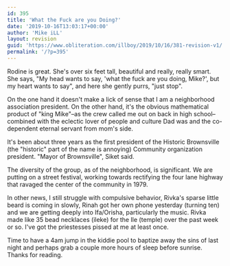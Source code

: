 ```yaml
---
id: 395
title: 'What the Fuck are you Doing?'
date: '2019-10-16T13:03:17+00:00'
author: 'Mike iLL'
layout: revision
guid: 'https://www.obliteration.com/illboy/2019/10/16/381-revision-v1/'
permalink: '/?p=395'
---
```


<!-- wp:paragraph -->
<p>Rodine is great. She's over six feet tall, beautiful and really, really smart. She says, "My head wants to say, 'what the fuck are you doing, Mike?', but my heart wants to say", and here she gently purrs, "just stop".</p>
<!-- /wp:paragraph -->

<!-- wp:paragraph -->
<p>On the one hand it doesn't make a lick of sense that I am a neighborhood association president. On the other hand, it's the obvious mathematical product of "king Mike"–as the crew called me out on back in high school–combined with the eclectic lover of people and culture Dad was and the co-dependent eternal servant from mom's side.</p>
<!-- /wp:paragraph -->

<!-- wp:paragraph -->
<p>It's been about three years as the first president of the Historic Brownsville (the "historic" part of the name is annoying) Community organization president. "Mayor of Brownsville", Siket said.</p>
<!-- /wp:paragraph -->

<!-- wp:paragraph -->
<p>The diversity of the group, as of the neighborhood, is significant. We are putting on a street festival, working towards rectifying the four lane highway that ravaged the center of the community in 1979.</p>
<!-- /wp:paragraph -->

<!-- wp:paragraph -->
<p>In other news, I still struggle with compulsive behavior, Rivka's sparse little beard is coming in slowly, Rinah got her own phone yesterday (turning ten) and we are getting deeply into Ifa/Orisha, particularly the music. Rivka made like 35 bead necklaces (ileke) for the Ile (temple) over the past week or so. I've got the priestesses pissed at me at least once.</p>
<!-- /wp:paragraph -->

<!-- wp:paragraph -->
<p>Time to have a 4am jump in the kiddie pool to baptize away the sins of last night and perhaps grab a couple more hours of sleep before sunrise. Thanks for reading.</p>
<!-- /wp:paragraph -->
